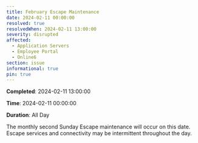 ```yaml
---
title: February Escape Maintenance 
date: 2024-02-11 00:00:00
resolved: true
resolvedWhen: 2024-02-11 13:00:00
severity: disrupted
affected:
  - Application Servers
  - Employee Portal
  - Online6
section: issue
informational: true
pin: true
---
```


**Completed**: 2024-02-11 13:00:00

**Time**: 2024-02-11 00:00:00

**Duration**: All Day

The monthly second Sunday Escape maintenance will occur on this date. Escape services and connectivity may be intermittent throughout the day.
